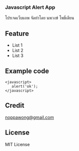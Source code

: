 ### Javascript Alert App
โปรเจคเว็บแอพ จัดทำโดย นพวงษ์ โพธิ์เตียน

## Feature
* List 1
* List 2
* List 3
## Example code
```
<javascript>
   alert('ok');
</javascript>
```
## Credit
noppawong@gmail.com

## License
MIT License
